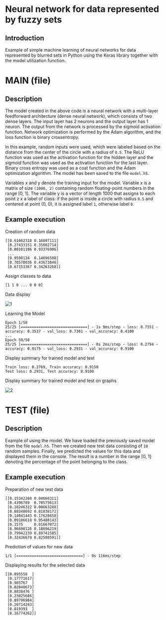 # Neural network for data represented by fuzzy sets
## Introduction
Example of simple machine learning of neural networks for data represented by blurred sets in Python using the Keras library together with the model utilization function.


# MAIN (file)
## Description
The model created in the above code is a neural network with a multi-layer feedforward architecture (dense neural network), which consists of two dense layers. The input layer has 2 neurons and the output layer has 1 neuron. The output from the network is processed by the sigmoid activation function. Network optimization is performed by the Adam algorithm, and the loss function is binary crossentropy.

In this example, random inputs were used, which were labeled based on the distance from the center of the circle with a radius of ```0.5```. The ReLU function was used as the activation function for the hidden layer and the sigmoid function was used as the activation function for the last layer. Binary cross entropy was used as a cost function and the Adam optimization algorithm. The model has been saved to the file ```model.h5```.

Variables x and y denote the training input for the model. Variable x is a matrix of size ```(1000, 2)``` containing random floating-point numbers in the range [0, 1]. The variable y is a vector of length 1000 that assigns to each point z x a label of class: if the point is inside a circle with radius ```0.5``` and centered at point (0, 0), it is assigned label ```1```, otherwise label ```0```.

## Example execution
Creation of random data
```
[[0.61662318 0.16897111]
 [0.27433151 0.35002714]
 [0.08101186 0.93376906]
 ...
 [0.9598124  0.14696508]
 [0.70578036 0.43673846]
 [0.67153367 0.34263268]]
```
Assign classes to data
```
[1 1 0 ... 0 0 0]
```
Data display

![1](https://user-images.githubusercontent.com/101213292/231111576-06fa85d1-4b54-4d96-be40-5e45676c3475.png)

Learning the Model
```
Epoch 1/50
25/25 [==============================] - 1s 9ms/step - loss: 0.7551 - accuracy: 0.3537 - val_loss: 0.7301 - val_accuracy: 0.4100
...
Epoch 50/50
25/25 [==============================] - 0s 2ms/step - loss: 0.2794 - accuracy: 0.9175 - val_loss: 0.2931 - val_accuracy: 0.9100
```
Display summary for trained model and test
```
Train loss: 0.2769, Train accuracy: 0.9150
Test loss: 0.2931, Test accuracy: 0.9100
```
Display summary for trained model and test on graphs

![2](https://user-images.githubusercontent.com/101213292/231113097-a601ba17-7633-4fb5-ad6c-690b071b34f6.png)


# TEST (file)
## Description
Example of using the model.
We have loaded the previously saved model from the file ```model.h5```. Then we created new test data consisting of ```10``` random samples. Finally, we predicted the values for this data and displayed them in the console. The result is a number in the range [0, 1] denoting the percentage of the point belonging to the class.

## Example execution
Preparation of new test data
```
[[0.15342268 0.04660311]
 [0.4396789  0.70575613]
 [0.10246322 0.00663288]
 [0.88248692 0.81838172]
 [0.14041443 0.17628658]
 [0.09186618 0.95488143]
 [0.1575     0.01667072]
 [0.96690126 0.18696219]
 [0.79942239 0.89741585]
 [0.32436679 0.82508591]]
```

Prediction of values for new data
```
1/1 [==============================] - 0s 116ms/step
```

Displaying results for the selected data
```
[[0.895558  ]
 [0.17771617]
 [0.905767  ]
 [0.02040673]
 [0.8838476 ]
 [0.23025686]
 [0.89796984]
 [0.20714243]
 [0.019393  ]
 [0.16774262]]
```
